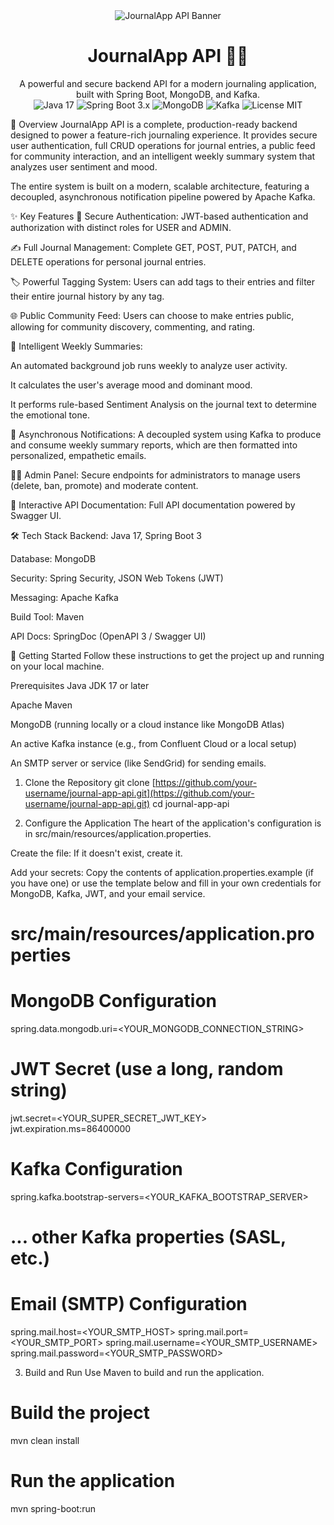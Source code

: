<!-- A placeholder for a beautiful banner image. You can create one easily on canva.com -->

<div align="center">
<img src="https://www.google.com/search?q=https://placehold.co/1200x300/6366f1/FFFFFF%3Ftext%3DJournalApp%2520API%26font%3Draleway" alt="JournalApp API Banner">
</div>

<h1 align="center">JournalApp API 📝✨</h1>

<div align="center">
A powerful and secure backend API for a modern journaling application, built with Spring Boot, MongoDB, and Kafka.
</div>

<div align="center">
<!-- Professional Badges -->
<img src="https://www.google.com/search?q=https://img.shields.io/badge/Java-17-orange" alt="Java 17">
<img src="https://www.google.com/search?q=https://img.shields.io/badge/Spring%2520Boot-3.x-brightgreen" alt="Spring Boot 3.x">
<img src="https://www.google.com/search?q=https://img.shields.io/badge/Database-MongoDB-blue" alt="MongoDB">
<img src="https://www.google.com/search?q=https://img.shields.io/badge/Messaging-Kafka-black" alt="Kafka">
<img src="https://www.google.com/search?q=https://img.shields.io/badge/License-MIT-blueviolet" alt="License MIT">
</div>

🚀 Overview
JournalApp API is a complete, production-ready backend designed to power a feature-rich journaling experience. It provides secure user authentication, full CRUD operations for journal entries, a public feed for community interaction, and an intelligent weekly summary system that analyzes user sentiment and mood.

The entire system is built on a modern, scalable architecture, featuring a decoupled, asynchronous notification pipeline powered by Apache Kafka.

✨ Key Features
🔐 Secure Authentication: JWT-based authentication and authorization with distinct roles for USER and ADMIN.

✍️ Full Journal Management: Complete GET, POST, PUT, PATCH, and DELETE operations for personal journal entries.

🏷️ Powerful Tagging System: Users can add tags to their entries and filter their entire journal history by any tag.

🌐 Public Community Feed: Users can choose to make entries public, allowing for community discovery, commenting, and rating.

🧠 Intelligent Weekly Summaries:

An automated background job runs weekly to analyze user activity.

It calculates the user's average mood and dominant mood.

It performs rule-based Sentiment Analysis on the journal text to determine the emotional tone.

📨 Asynchronous Notifications: A decoupled system using Kafka to produce and consume weekly summary reports, which are then formatted into personalized, empathetic emails.

👮‍♂️ Admin Panel: Secure endpoints for administrators to manage users (delete, ban, promote) and moderate content.

📖 Interactive API Documentation: Full API documentation powered by Swagger UI.

🛠️ Tech Stack
Backend: Java 17, Spring Boot 3

Database: MongoDB

Security: Spring Security, JSON Web Tokens (JWT)

Messaging: Apache Kafka

Build Tool: Maven

API Docs: SpringDoc (OpenAPI 3 / Swagger UI)

🏁 Getting Started
Follow these instructions to get the project up and running on your local machine.

Prerequisites
Java JDK 17 or later

Apache Maven

MongoDB (running locally or a cloud instance like MongoDB Atlas)

An active Kafka instance (e.g., from Confluent Cloud or a local setup)

An SMTP server or service (like SendGrid) for sending emails.

1. Clone the Repository
git clone [https://github.com/your-username/journal-app-api.git](https://github.com/your-username/journal-app-api.git)
cd journal-app-api

2. Configure the Application
The heart of the application's configuration is in src/main/resources/application.properties.

Create the file: If it doesn't exist, create it.

Add your secrets: Copy the contents of application.properties.example (if you have one) or use the template below and fill in your own credentials for MongoDB, Kafka, JWT, and your email service.

# src/main/resources/application.properties

# MongoDB Configuration
spring.data.mongodb.uri=<YOUR_MONGODB_CONNECTION_STRING>

# JWT Secret (use a long, random string)
jwt.secret=<YOUR_SUPER_SECRET_JWT_KEY>
jwt.expiration.ms=86400000

# Kafka Configuration
spring.kafka.bootstrap-servers=<YOUR_KAFKA_BOOTSTRAP_SERVER>
# ... other Kafka properties (SASL, etc.)

# Email (SMTP) Configuration
spring.mail.host=<YOUR_SMTP_HOST>
spring.mail.port=<YOUR_SMTP_PORT>
spring.mail.username=<YOUR_SMTP_USERNAME>
spring.mail.password=<YOUR_SMTP_PASSWORD>

3. Build and Run
Use Maven to build and run the application.

# Build the project
mvn clean install

# Run the application
mvn spring-boot:run
